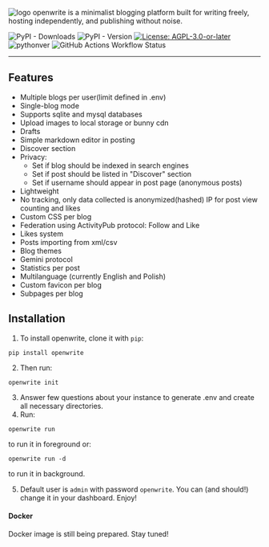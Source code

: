 ![logo](https://openwrite.io/static/logo.png)
openwrite is a minimalist blogging platform built for writing freely, hosting independently, and publishing without noise.

![PyPI - Downloads](https://img.shields.io/pypi/dw/openwrite)
![PyPI - Version](https://img.shields.io/pypi/v/openwrite)
[![License: AGPL-3.0-or-later](https://img.shields.io/badge/License-AGPL--3.0--or--later-blue.svg)](LICENSE)
![pythonver](https://img.shields.io/badge/python%20version-3.11-blue)
![GitHub Actions Workflow Status](https://img.shields.io/github/actions/workflow/status/openwriteio/openwrite/python-tests.yml)

---

## Features

- Multiple blogs per user(limit defined in .env)
- Single-blog mode
- Supports sqlite and mysql databases
- Upload images to local storage or bunny cdn
- Drafts
- Simple markdown editor in posting
- Discover section
- Privacy: 
    - Set if blog should be indexed in search engines
    - Set if post should be listed in "Discover" section
    - Set if username should appear in post page (anonymous posts)
- Lightweight
- No tracking, only data collected is anonymized(hashed) IP for post view counting and likes
- Custom CSS per blog
- Federation using ActivityPub protocol: Follow and Like
- Likes system
- Posts importing from xml/csv
- Blog themes
- Gemini protocol
- Statistics per post
- Multilanguage (currently English and Polish)
- Custom favicon per blog
- Subpages per blog


## Installation

1. To install openwrite, clone it with `pip`:

```
pip install openwrite
```

2. Then run:

```
openwrite init
```

3. Answer few questions about your instance to generate .env and create all necessary directories.
4. Run:

```
openwrite run
```

to run it in foreground or:

```
openwrite run -d
```

to run it in background.

5. Default user is `admin` with password `openwrite`. You can (and should!) change it in your dashboard. Enjoy!


#### Docker

Docker image is still being prepared. Stay tuned!
